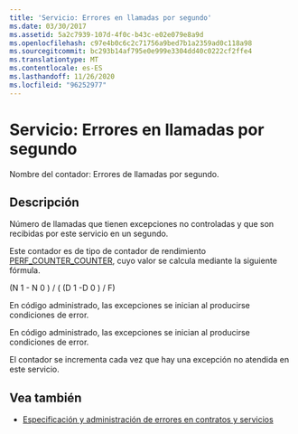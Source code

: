 ```yaml
---
title: 'Servicio: Errores en llamadas por segundo'
ms.date: 03/30/2017
ms.assetid: 5a2c7939-107d-4f0c-b43c-e02e079e8a9d
ms.openlocfilehash: c97e4b0c6c2c71756a9bed7b1a2359ad0c118a98
ms.sourcegitcommit: bc293b14af795e0e999e3304dd40c0222cf2ffe4
ms.translationtype: MT
ms.contentlocale: es-ES
ms.lasthandoff: 11/26/2020
ms.locfileid: "96252977"
---
```

# <a name="service-calls-failed-per-second"></a>Servicio: Errores en llamadas por segundo

Nombre del contador: Errores de llamadas por segundo.  
  
## <a name="description"></a>Descripción  

 Número de llamadas que tienen excepciones no controladas y que son recibidas por este servicio en un segundo.  
  
 Este contador es de tipo de contador de rendimiento [PERF_COUNTER_COUNTER](/previous-versions/windows/it-pro/windows-server-2003/cc740048(v=ws.10)), cuyo valor se calcula mediante la siguiente fórmula.  
  
 (N 1 - N 0 ) / ( (D 1 -D 0 ) / F)  
  
 En código administrado, las excepciones se inician al producirse condiciones de error.  
  
 En código administrado, las excepciones se inician al producirse condiciones de error.  
  
 El contador se incrementa cada vez que hay una excepción no atendida en este servicio.  
  
## <a name="see-also"></a>Vea también

- [Especificación y administración de errores en contratos y servicios](../../specifying-and-handling-faults-in-contracts-and-services.md)
